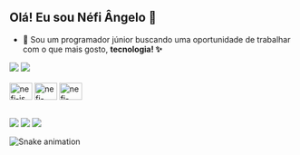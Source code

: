 ## Olá! Eu sou Néfi Ângelo 👋

- 🔭 Sou um programador júnior buscando uma oportunidade de trabalhar com o que mais gosto, **tecnologia! ✨**


<!-- GITHUB STATS: https://github.com/anuraghazra/github-readme-stats/blob/master/readme.md#deploy-on-your-own-vercel-instance -->
<div>
  <picture>
  <source 
    srcset="https://github-readme-stats.vercel.app/api?username=nefiangelo&show_icons=true&theme=dracula"
    media="(prefers-color-scheme: dracula)"
  />
  <img src="https://github-readme-stats.vercel.app/api?username=nefiangelo&show_icons=true&theme=dracula" />
  </picture>

  <picture>
  <source 
    srcset="https://github-readme-stats.vercel.app/api/top-langs/?username=nefiangelo&layout=compact&theme=dracula"
    media="(prefers-color-scheme: dracula)"
  />
  <img src="https://github-readme-stats.vercel.app/api/top-langs/?username=nefiangelo&layout=compact&theme=dracula" />
  </picture>
</div>
  
  
<!-- IMAGENS DAS LINGUAGENS -->
<div style="display: inline_block"><br>
  <img alt="nefi-js" width="40px" height="30px" src="https://cdn.jsdelivr.net/gh/devicons/devicon/icons/javascript/javascript-original.svg">
  <img alt="nefi-html" width="40px" height="30px" src="https://cdn.jsdelivr.net/gh/devicons/devicon/icons/html5/html5-original.svg">
  <img alt="nefi-css" width="40px" height="30px" src="https://cdn.jsdelivr.net/gh/devicons/devicon/icons/css3/css3-original.svg">
</div>

##

<!-- REDES SOCIAIS -->
<div> 
  <a href="https://instagram.com/nef.ang" target="_blank"><img src="https://img.shields.io/badge/-Instagram-%23E4405F?style=for-the-badge&logo=instagram&logoColor=white" target="_blank"></a> 
  <a href = "mailto:nefiangelo2311@gmail.com"><img src="https://img.shields.io/badge/-Gmail-%23333?style=for-the-badge&logo=gmail&logoColor=white" target="_blank"></a>
  <a href="https://www.linkedin.com/in/n%C3%A9fi-%C3%A2ngelo-391960131/" target="_blank"><img src="https://img.shields.io/badge/-LinkedIn-%230077B5?style=for-the-badge&logo=linkedin&logoColor=white" target="_blank"></a> 
</div>

![Snake animation](https://github.com/nefiangelo/nefiangelo/blob/output/github-contribution-grid-snake.svg)
